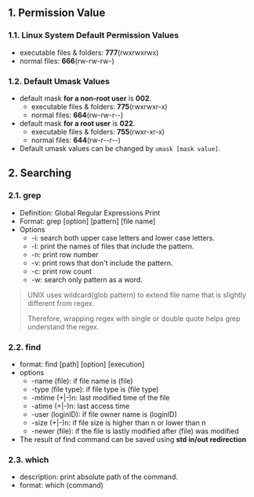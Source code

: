 ## 1. Permission Value

### 1.1. Linux System Default Permission Values
- executable files & folders: **777**(rwxrwxrwx)
- normal files: **666**(rw-rw-rw-)

### 1.2. Default Umask Values
- default mask **for a non-root user** is **002**.
	- executable files & folders: **775**(rwxrwxr-x)
	- normal files: **664**(rw-rw-r--)
- default mask **for a root user** is **022**.
	- executable files & folders: **755**(rwxr-xr-x)
	- normal files: **644**(rw-r--r--)
- Default umask values can be changed by `umask [mask value]`. 

## 2. Searching

### 2.1. grep
- Definition: Global Regular Expressions Print
- Format: grep \[option\] \[pattern\] \[file name\]
- Options
	- -i: search both upper case letters and lower case letters.
	- -l: print the names of files that include the pattern.
	- -n: print row number
	- -v: print rows that don't include the pattern.
	- -c: print row count
	- -w: search only pattern as a word.

> UNIX uses wildcard(glob pattern) to extend file name that is slightly different from regex.
> 
> Therefore, wrapping regex with single or double quote helps grep understand the regex.

### 2.2. find
- format: find \[path\] \[option\] \[execution\]
- options
	- -name (file): if file name is (file)
	- -type (file type): if file type is (file type)
	- -mtime (+|-)n: last modified time of the file 
	- -atime (+|-)n: last access time
	- -user (loginID): if file owner name is (loginID)
	- -size (+|-)n: if file size is higher than n or lower than n
	- -newer (file): if the file is lastly modified after (file) was modified
- The result of find command can be saved using **std in/out redirection**

### 2.3. which
- description: print absolute path of the command.
- format: which (command)